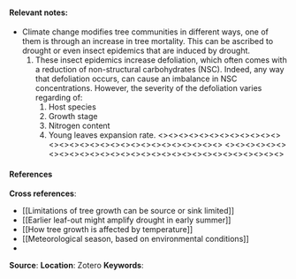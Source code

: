 #### **Relevant notes**:
- Climate change modifies tree communities in different ways, one of them is through an increase in tree mortality. This can be ascribed to drought or even insect epidemics that are induced by drought. 
	1. These insect epidemics increase defoliation, which often comes with a reduction of non-structural carbohydrates (NSC). Indeed, any way that defoliation occurs, can cause an imbalance in NSC concentrations. However, the severity of the defoliation varies regarding of:
		1. Host species
		2. Growth stage
		3. Nitrogen content
		4. Young leaves expansion rate. 
<><><><><><><><><><><><><><><><><><><><><><><><><><><><><>
<><><><><><><><><><><><><><><><><><><><><><><><><><><><><>
#### References
**Cross references**: 
- [[Limitations of tree growth can be source or sink limited]]
- [[Earlier leaf-out might amplify drought in early summer]]
- [[How tree growth is affected by temperature]]
- [[Meteorological season, based on environmental conditions]]
- 
**Source**: 
**Location**: Zotero
**Keywords**: 